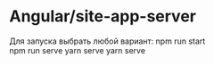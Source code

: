 # Angular/site-app-server
Для запуска выбрать любой вариант:
	npm run start  
	npm run serve
	yarn serve
	yarn serve